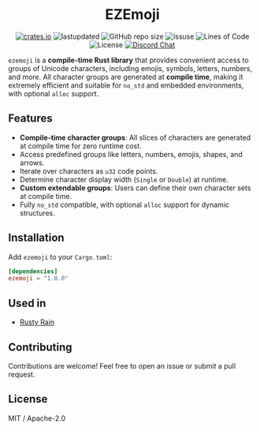 <h1 align="center">
EZEmoji
</h1>

<p align="center">
  <a href="https://crates.io/crates/ezemoji"><img alt="crates.io" src="https://img.shields.io/crates/v/ezemoji.svg"></a>
  <a><img alt="lastupdated" src="https://img.shields.io/github/last-commit/cowboy8625/ezemoji"></a>
  <a><img alt="GitHub repo size" src="https://img.shields.io/github/repo-size/cowboy8625/ezemoji"></a>
  <a><img alt="issuse" src="https://img.shields.io/github/issues/cowboy8625/ezemoji"></a>
  <a><img alt="Lines of Code" src="https://img.shields.io/tokei/lines/github/cowboy8625/ezemoji"></a>
  <a><img alt="License" src="https://img.shields.io/badge/License-MIT-blue.svg"></a>
  <a href="https://discord.gg/KwnGX8P"><img alt="Discord Chat" src="https://img.shields.io/discord/509849754155614230"></a>
</p>

`ezemoji` is a **compile-time Rust library** that provides convenient access to groups of Unicode characters, including emojis, symbols, letters, numbers, and more. All character groups are generated at **compile time**, making it extremely efficient and suitable for `no_std` and embedded environments, with optional `alloc` support.

## Features

- **Compile-time character groups**: All slices of characters are generated at compile time for zero runtime cost.
- Access predefined groups like letters, numbers, emojis, shapes, and arrows.
- Iterate over characters as `u32` code points.
- Determine character display width (`Single` or `Double`) at runtime.
- **Custom extendable groups**: Users can define their own character sets at compile time.
- Fully `no_std` compatible, with optional `alloc` support for dynamic structures.

## Installation

Add `ezemoji` to your `Cargo.toml`:

```toml
[dependencies]
ezemoji = "1.0.0"
```

## Used in

- [Rusty Rain](https://github.com/cowboy/rusty-rain)

## Contributing

Contributions are welcome! Feel free to open an issue or submit a pull request.

## License

MIT / Apache-2.0

